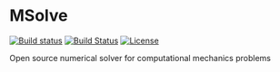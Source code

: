 # MSolve
[![Build status](https://ci.appveyor.com/api/projects/status/t5r974ksx56cefwk?svg=true)](https://ci.appveyor.com/project/dimtsap/msolve)
[![Build Status](https://travis-ci.org/dimtsap/MSolve.svg?branch=develop)](https://travis-ci.org/dimtsap/MSolve)
[![License](https://img.shields.io/badge/License-Apache%202.0-blue.svg)](https://opensource.org/licenses/Apache-2.0)

Open source numerical solver for computational mechanics problems
